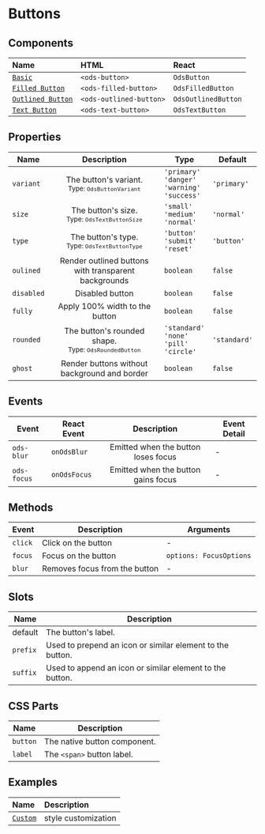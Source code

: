 # Buttons

## Components

| Name                                    | HTML                    | React               |
| :-------------------------------------- | :---------------------- | :------------------ |
| [`Basic`](basic.md)                     | `<ods-button>`          | `OdsButton`         |
| [`Filled Button`](filled-button.md)     | `<ods-filled-button>`   | `OdsFilledButton`   |
| [`Outlined Button`](outlined-button.md) | `<ods-outlined-button>` | `OdsOutlinedButton` |
| [`Text Button`](text-button.md)         | `<ods-text-button>`     | `OdsTextButton`     |



## Properties

| Name       |                              Description                               | Type                                                                | Default      |
| ---------- | :--------------------------------------------------------------------: | ------------------------------------------------------------------- | ------------ |
| `variant`  |    The button's variant. <br /> <sub>Type: `OdsButtonVariant`</sub>    | `'primary'` <br /> `'danger'` <br /> `'warning'` <br /> `'success'` | `'primary'`  |
| `size`     |     The button's size. <br /> <sub>Type: `OdsTextButtonSize`</sub>     | `'small'` <br /> `'medium'` <br /> `'normal'`                       | `'normal'`   |
| `type`     |     The button's type. <br /> <sub>Type: `OdsTextButtonType`</sub>     | `'button'` <br /> `'submit'` <br /> `'reset'`                       | `'button'`   |
| `oulined`  |          Render outlined buttons with transparent backgrounds          | `boolean`                                                           | `false`      |
| `disabled` |                            Disabled button                             | `boolean`                                                           | `false`      |
| `fully`    |                     Apply 100% width to the button                     | `boolean`                                                           | `false`      |
| `rounded`  | The button's rounded shape. <br /> <sub>Type: `OdsRoundedButton`</sub> | `'standard'` <br /> `'none'` <br /> `'pill'` <br /> `'circle'`      | `'standard'` |
| `ghost`    |              Render buttons without background and border              | `boolean`                                                           | `false`      |

## Events

| Event       | React Event  |             Description             | Event Detail |
| ----------- | ------------ | :---------------------------------: | ------------ |
| `ods-blur`  | `onOdsBlur`  | Emitted when the button loses focus | -            |
| `ods-focus` | `onOdsFocus` | Emitted when the button gains focus | -            |

## Methods

| Event   | Description                   | Arguments               |
| ------- | ----------------------------- | ----------------------- |
| `click` | Click on the button           | -                       |
| `focus` | Focus on the button           | `options: FocusOptions` |
| `blur`  | Removes focus from the button | -                       |

## Slots

| Name     | Description                                               |
| -------- | --------------------------------------------------------- |
| default  | The button's label.                                       |
| `prefix` | Used to prepend an icon or similar element to the button. |
| `suffix` | Used to append an icon or similar element to the button.  |

## CSS Parts

| Name     | Description                  |
| -------- | ---------------------------- |
| `button` | The native button component. |
| `label`  | The `<span>` button label.   |

## Examples

| Name                  | Description         |
| :-------------------- | :------------------ |
| [`Custom`](custom.md) | style customization |
